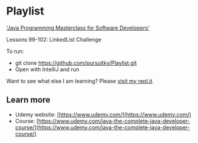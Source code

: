 # Playlist
['Java Programming Masterclass for Software Developers'](https://www.udemy.com/java-the-complete-java-developer-course/learn/lecture/3654716#content)

Lessons 99-102: LinkedList Challenge

To run:
  * git clone https://github.com/pursuitky/Playlist.git
  * Open with IntelliJ and run

Want to see what else I am learning? Please [visit my repl.it](https://repl.it/@pursuitky).

## Learn more

  * Udemy website: [https://www.udemy.com/](https://www.udemy.com/)
  * Course: [https://www.udemy.com/java-the-complete-java-developer-course/](https://www.udemy.com/java-the-complete-java-developer-course/)
